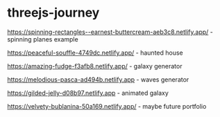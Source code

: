 # threejs-journey

https://spinning-rectangles--earnest-buttercream-aeb3c8.netlify.app/ - spinning planes example

https://peaceful-souffle-4749dc.netlify.app/ - haunted house

https://amazing-fudge-f3afb8.netlify.app/ - galaxy generator

https://melodious-pasca-ad494b.netlify.app - waves generator 

https://gilded-jelly-d08b97.netlify.app - animated galaxy

https://velvety-bublanina-50a169.netlify.app/ - maybe future portfolio
